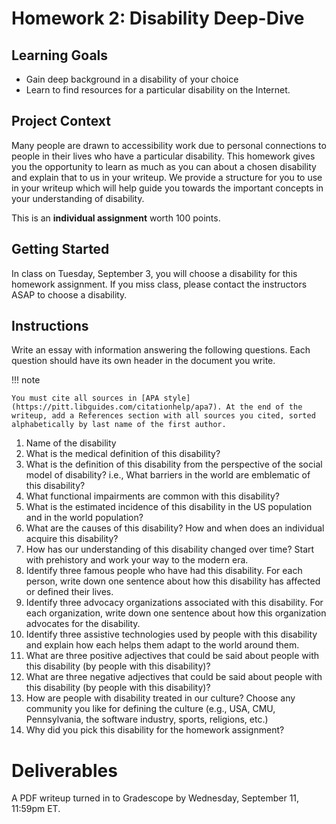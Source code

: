 # Homework 2: Disability Deep-Dive

## Learning Goals

- Gain deep background in a disability of your choice
- Learn to find resources for a particular disability on the Internet.

## Project Context

Many people are drawn to accessibility work due to personal connections to people in their lives who have a particular disability. This homework gives you the opportunity to learn as much as you can 
about a chosen disability and explain that to us in your writeup. We provide a structure for you to use in your writeup which will help guide you towards the important concepts in your understanding of disability.

This is an **individual assignment** worth 100 points.

## Getting Started

In class on Tuesday, September 3, you will choose a disability for this homework assignment. If you miss class, please contact the instructors ASAP to choose a disability.

## Instructions

Write an essay with information answering the following questions. Each question should have its own header in the document you write. 

!!! note 

    You must cite all sources in [APA style](https://pitt.libguides.com/citationhelp/apa7). At the end of the writeup, add a References section with all sources you cited, sorted alphabetically by last name of the first author.


1. Name of the disability
1. What is the medical definition of this disability?
1. What is the definition of this disability from the perspective of the social model of disability? i.e., What barriers in the world are emblematic of this disability?
1. What functional impairments are common with this disability?
1. What is the estimated incidence of this disability in the US population and in the world population?
1. What are the causes of this disability? How and when does an individual acquire this disability? 
1. How has our understanding of this disability changed over time? Start with prehistory and work your way to the modern era.
1. Identify three famous people who have had this disability. For each person, write down one sentence about how this disability has affected or defined their lives.
1. Identify three advocacy organizations associated with this disability. For each organization, write down one sentence about how this organization advocates for the disability.
1. Identify three assistive technologies used by people with this disability and explain how each helps them adapt to the world around them.
1. What are three positive adjectives that could be said about people with this disability (by people with this disability)?
1. What are three negative adjectives that could be said about people with this disability (by people with this disability)? 
1. How are people with disability treated in our culture? Choose any community you like for defining the culture (e.g., USA, CMU, Pennsylvania, the software industry, sports, religions, etc.)
1. Why did you pick this disability for the homework assignment?

# Deliverables

A PDF writeup turned in to Gradescope by Wednesday, September 11, 11:59pm ET.

